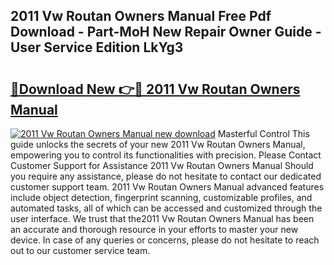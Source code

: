 ## 2011 Vw Routan Owners Manual Free Pdf Download - Part-MoH New Repair Owner Guide - User Service Edition LkYg3

# <h2><a href="http://bc38917.oget.top/?id=2011+Vw+Routan+Owners+Manual">🔗Download New 👉🔴 2011 Vw Routan Owners Manual</a></h2>

[![2011 Vw Routan Owners Manual new download](https://i.imgur.com/5g1atiW.png)](http://bc38917.oget.top/?id=2011+Vw+Routan+Owners+Manual)
Masterful Control This guide unlocks the secrets of your new 2011 Vw Routan Owners Manual, empowering you to control its functionalities with precision. Please Contact Customer Support for Assistance 2011 Vw Routan Owners Manual Should you require any assistance, please do not hesitate to contact our dedicated customer support team. 2011 Vw Routan Owners Manual advanced features include object detection, fingerprint scanning, customizable profiles, and automated tasks, all of which can be accessed and customized through the user interface. We trust that the2011 Vw Routan Owners Manual has been an accurate and thorough resource in your efforts to master your new device. In case of any queries or concerns, please do not hesitate to reach out to our customer service team.
